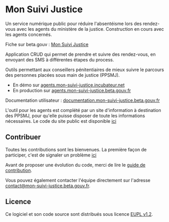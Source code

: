 # Mon Suivi Justice

Un service numérique public pour réduire l'absentéisme lors des rendez-vous avec les agents du ministère de la justice. Construction en cours avec les agents concernés.

Fiche sur beta.gouv : [Mon Suivi Justice](https://beta.gouv.fr/startups/justif.html)

Application CRUD qui permet de prendre et suivre des rendez-vous, en envoyant des SMS à différentes étapes du process.

Outils permettant aux conseillers pénitentiaires de mieux suivre le parcours des personnes placées sous main de justice (PPSMJ).

- En démo sur [agents.mon-suivi-justice.incubateur.net](https://agents.mon-suivi-justice.incubateur.net)
- En production sur [agents.mon-suivi-justice.beta.gouv.fr](https://agents.mon-suivi-justice.beta.gouv.fr)

Documentation utilisateur : [documentation.mon-suivi-justice.beta.gouv.fr](documentation.mon-suivi-justice.beta.gouv.fr)

L'outil pour les agents est complété par un site d'information à destination des PPSMJ, pour qu'elle puisse disposer de toute les informations nécessaires. Le code du site public est disponible [ici](https://github.com/betagouv/mon-suivi-justice-public)

## Contribuer

Toutes les contributions sont les bienvenues. La première façon de participer, c'est de signaler un problème [ici](https://github.com/betagouv/mon-suivi-justice/issues)

Avant de proposer une évolution du code, merci de lire le [guide de contribution](CONTRIBUTING.md).

Vous pouvez également contacter l'équipe directement sur l'adresse [contact@mon-suivi-justice.beta.gouv.fr](mailto:contact@mon-suivi-justice.beta.gouv.fr).

## Licence

Ce logiciel et son code source sont distribués sous licence [EUPL v1.2](https://choosealicense.com/licenses/eupl-1.2/).
